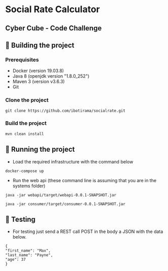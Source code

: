 # Social Rate Calculator

## Cyber Cube - Code Challenge

## :hammer: Building the project

### Prerequisites
- Docker (version 19.03.8)
- Java 8 (openjdk version "1.8.0_252")
- Maven 3 (version v3.6.3)
- Git

### Clone the project
```
git clone https://github.com/ibotirama/socialrate.git
```

### Build the project
```
mvn clean install
```

## :rocket: Running the project
* Load the required infrastructure with the command below 
```
docker-compose up 
``` 
* Run the web api (these command line is assuming that you are in the systems folder)
```
java -jar webapi/target/webapi-0.0.1-SNAPSHOT.jar
``` 
```
java -jar consumer/target/consumer-0.0.1-SNAPSHOT.jar
``` 

## :test_tube: Testing
* For testing just send a REST call POST in the body a JSON with the data below.
```
{
"first_name": "Max",
"last_name": "Payne",
"age": 37
}
``` 
